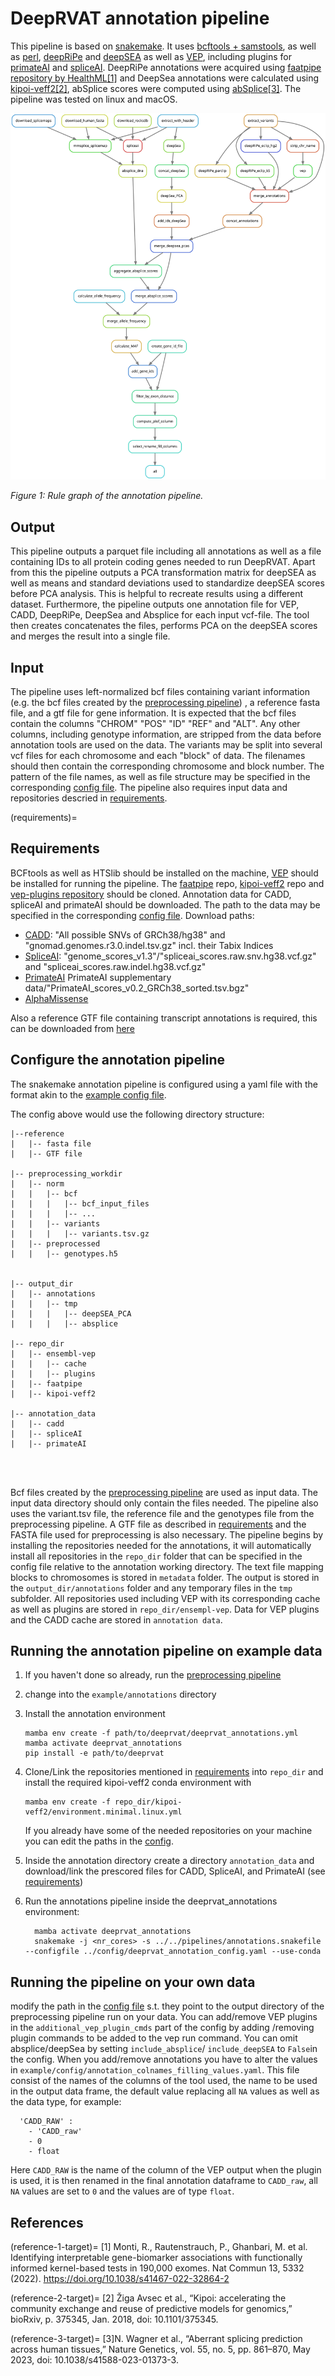# DeepRVAT annotation pipeline

This pipeline is based on [snakemake](https://snakemake.readthedocs.io/en/stable/). It uses [bcftools + samstools](https://www.htslib.org/), as well as [perl](https://www.perl.org/), [deepRiPe](https://ohlerlab.mdc-berlin.de/software/DeepRiPe_140/) and [deepSEA](http://deepsea.princeton.edu/) as well as [VEP](http://www.ensembl.org/info/docs/tools/vep/index.html), including plugins for [primateAI](https://github.com/Illumina/PrimateAI) and  [spliceAI](https://github.com/Illumina/SpliceAI). DeepRiPe annotations were acquired using [faatpipe repository by HealthML](https://github.com/HealthML/faatpipe)[[1]](#reference-1-target) and DeepSea annotations were calculated using [kipoi-veff2](https://github.com/kipoi/kipoi-veff2)[[2]](#reference-2-target), abSplice scores were computed using [abSplice](https://github.com/gagneurlab/absplice/)[[3]](#reference-3-target). The pipeline was tested on linux and macOS.

![dag](_static/annotations_rulegraph.svg)

*Figure 1: Rule graph of the annotation pipeline.*

## Output 
This pipeline outputs a parquet file including all annotations as well as a file containing IDs to all protein coding genes needed to run DeepRVAT. 
Apart from this the pipeline outputs a PCA transformation matrix for deepSEA as well as means and standard deviations used to standardize deepSEA scores before PCA analysis. This is helpful to recreate results using a different dataset. 
Furthermore, the pipeline outputs one annotation file for VEP, CADD, DeepRiPe, DeepSea and Absplice for each input vcf-file. The tool then creates concatenates the files, performs PCA on the deepSEA scores and merges the result into a single file. 

## Input

The pipeline uses left-normalized bcf files containing variant information (e.g. the bcf files created by the [preprocessing pipeline](https://deeprvat.readthedocs.io/en/latest/preprocessing.html)) , a reference fasta file, and a gtf file for gene information. It is expected that the bcf files contain the columns "CHROM" "POS" "ID" "REF" and "ALT". 
Any other columns, including genotype information, are stripped from the data before annotation tools are used on the data. The variants may be split into several vcf files for each chromosome and each "block" of data. 
The filenames should then contain the corresponding chromosome and block number. The pattern of the file names, as well as file structure may be specified in the corresponding [config file](https://github.com/PMBio/deeprvat/blob/main/example/config/deeprvat_annotation_config.yaml). The pipeline also requires input data and repositories descried in [requirements](#requirements).

(requirements)=
## Requirements

BCFtools as well as HTSlib should be installed on the machine, [VEP](http://www.ensembl.org/info/docs/tools/vep/script/vep_download.html) should be installed for running the pipeline. The [faatpipe](https://github.com/HealthML/faatpipe) repo, [kipoi-veff2](https://github.com/kipoi/kipoi-veff2) repo and  [vep-plugins repository](https://github.com/Ensembl/VEP_plugins/) should be cloned. Annotation data for CADD, spliceAI and primateAI should be downloaded. The path to the data may be specified in the corresponding [config file](https://github.com/PMBio/deeprvat/blob/main/example/config/deeprvat_annotation_config.yaml). 
Download paths:
- [CADD](https://cadd.bihealth.org/download): "All possible SNVs of GRCh38/hg38" and "gnomad.genomes.r3.0.indel.tsv.gz" incl. their Tabix Indices
- [SpliceAI](https://basespace.illumina.com/s/otSPW8hnhaZR): "genome_scores_v1.3"/"spliceai_scores.raw.snv.hg38.vcf.gz" and "spliceai_scores.raw.indel.hg38.vcf.gz" 
- [PrimateAI](https://basespace.illumina.com/s/yYGFdGih1rXL) PrimateAI supplementary data/"PrimateAI_scores_v0.2_GRCh38_sorted.tsv.bgz"
- [AlphaMissense](https://storage.googleapis.com/dm_alphamissense/AlphaMissense_hg38.tsv.gz) 

Also a reference GTF file containing transcript annotations is required, this can be downloaded from [here](https://ftp.ebi.ac.uk/pub/databases/gencode/Gencode_human/release_44/gencode.v44.annotation.gtf.gz)


## Configure the annotation pipeline
The snakemake annotation pipeline is configured using a yaml file with the format akin to the [example config file](https://github.com/PMBio/deeprvat/blob/main/example/config/deeprvat_annotation_config.yaml).

The config above would use the following directory structure:
```shell
|--reference
|   |-- fasta file
|   |-- GTF file 

|-- preprocessing_workdir
|   |-- norm
|   |   |-- bcf
|   |   |   |-- bcf_input_files
|   |   |   |-- ...
|   |   |-- variants
|   |   |   |-- variants.tsv.gz
|   |-- preprocessed
|   |   |-- genotypes.h5


|-- output_dir
|   |-- annotations
|   |   |-- tmp
|   |   |   |-- deepSEA_PCA
|   |   |   |-- absplice

|-- repo_dir
|   |-- ensembl-vep
|   |   |-- cache
|   |   |-- plugins
|   |-- faatpipe
|   |-- kipoi-veff2

|-- annotation_data
|   |-- cadd
|   |-- spliceAI
|   |-- primateAI




```


Bcf files created by the [preprocessing pipeline](https://deeprvat.readthedocs.io/en/latest/preprocessing.html) are used as input data. The input data directory should only contain the files needed. 
The pipeline also uses the variant.tsv file, the reference file and the genotypes file from the preprocessing pipeline. 
A GTF file as described in [requirements](#requirements) and the FASTA file used for preprocessing is also necessary.
The pipeline begins by installing the repositories needed for the annotations, it will automatically install all repositories in the `repo_dir` folder that can be specified in the config file relative to the annotation working directory.
The text file mapping blocks to chromosomes is stored in `metadata` folder. The output is stored in the `output_dir/annotations` folder and any temporary files in the `tmp` subfolder. All repositories used including VEP with its corresponding cache as well as plugins are stored in `repo_dir/ensempl-vep`.
Data for VEP plugins and the CADD cache are stored in `annotation data`. 

## Running the annotation pipeline on example data


1. If you haven't done so already, run the [preprocessing pipeline](https://deeprvat.readthedocs.io/en/latest/preprocessing.html)
1. change into the `example/annotations` directory

1. Install the annotation environment
    ```shell
    mamba env create -f path/to/deeprvat/deeprvat_annotations.yml
    mamba activate deeprvat_annotations
    pip install -e path/to/deeprvat
    ```
1. Clone/Link the repositories mentioned in [requirements](#requirements) into `repo_dir` and install the required kipoi-veff2 conda environment with  
    ```shell
    mamba env create -f repo_dir/kipoi-veff2/environment.minimal.linux.yml
    ```
    If you already have some of the needed repositories on your machine you can edit the paths in the [config](https://github.com/PMBio/deeprvat/blob/main/example/config/deeprvat_annotation_config.yaml).
  

1. Inside the annotation directory create a directory `annotation_data` and download/link the prescored files for CADD, SpliceAI, and PrimateAI (see [requirements](#requirements))

1.  Run the annotations pipeline inside the deeprvat_annotations environment:
    ```shell
      mamba activate deeprvat_annotations
      snakemake -j <nr_cores> -s ../../pipelines/annotations.snakefile --configfile ../config/deeprvat_annotation_config.yaml --use-conda
    ```
    

## Running the pipeline on your own data 
modify the path in the [config file](https://github.com/PMBio/deeprvat/blob/main/example/config/deeprvat_annotation_config.yaml) s.t. they point to the output directory of the preprocessing pipeline run on your data. 
You can add/remove VEP plugins in the `additional_vep_plugin_cmds` part of the config by adding /removing plugin commands to be added to the vep run command. You can omit absplice/deepSea by setting `include_absplice`/ `include_deepSEA` to `False`in the config. When you add/remove annotations you have to alter the values in `example/config/annotation_colnames_filling_values.yaml`. This file consist of  the names of the columns of the tool used, the name to be used in the output data frame, the default value replacing all `NA` values as well as the data type, for example:
```shell
  'CADD_RAW' : 
    - 'CADD_raw'
    - 0
    - float
```
Here `CADD_RAW` is the name of the column of the VEP output when the plugin is used, it is then renamed in the final annotation dataframe to `CADD_raw`, all `NA` values are set to `0` and the values are of type `float`.

## References

(reference-1-target)=
<a id="1">[1]</a> Monti, R., Rautenstrauch, P., Ghanbari, M. et al. Identifying interpretable gene-biomarker associations with functionally informed kernel-based tests in 190,000 exomes. Nat Commun 13, 5332 (2022). https://doi.org/10.1038/s41467-022-32864-2

(reference-2-target)=
<a id="2">[2]</a> Žiga Avsec et al., “Kipoi: accelerating the community exchange and reuse of predictive models for genomics,” bioRxiv, p. 375345, Jan. 2018, doi: 10.1101/375345.

(reference-3-target)=
<a id="3">[3]</a>N. Wagner et al., “Aberrant splicing prediction across human tissues,” Nature Genetics, vol. 55, no. 5, pp. 861–870, May 2023, doi: 10.1038/s41588-023-01373-3.


